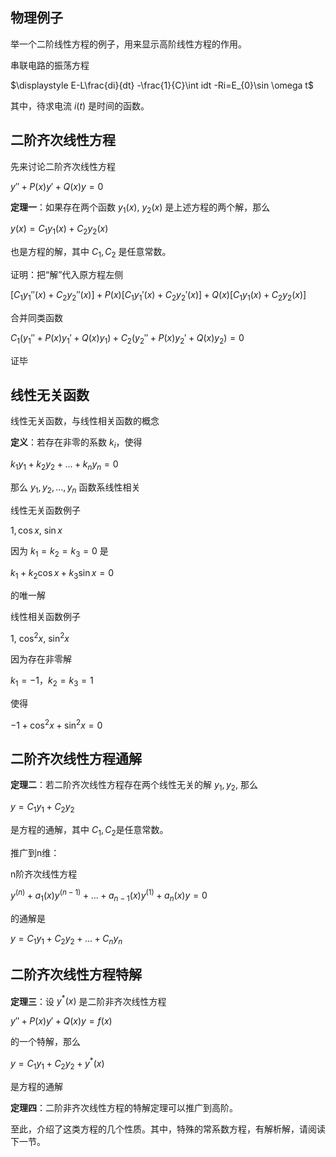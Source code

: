 ## 物理例子

举一个二阶线性方程的例子，用来显示高阶线性方程的作用。

串联电路的振荡方程

$\displaystyle E-L\frac{di}{dt} -\frac{1}{C}\int idt -Ri=E_{0}\sin \omega t$

其中，待求电流 $\displaystyle i( t)$ 是时间的函数。

## 二阶齐次线性方程

先来讨论二阶齐次线性方程

$\displaystyle y''+P( x) y'+Q( x) y=0$

**定理一**：如果存在两个函数 $\displaystyle y_{1}( x) ,\ y_{2}( x)$ 是上述方程的两个解，那么

$\displaystyle y( x) =C_{1} y_{1}( x) +C_{2} y_{2}( x)$

也是方程的解，其中 $C_1,C_2$ 是任意常数。

证明：把“解”代入原方程左侧

$\displaystyle [ C_{1} y_{1} ''( x) +C_{2} y_{2} ''( x)] +P( x)[ C_{1} y_{1} '( x) +C_{2} y_{2} '( x)] +Q( x)[ C_{1} y_{1}( x) +C_{2} y_{2}( x)]$

合并同类函数

$\displaystyle C_{1}( y_{1} ''+P( x) y_{1} '+Q( x) y_{1}) +C_{2}( y_{2} ''+P( x) y_{2} '+Q( x) y_{2}) =0$

证毕

## 线性无关函数

线性无关函数，与线性相关函数的概念

**定义**：若存在非零的系数 $\displaystyle k_{i}$，使得

$\displaystyle k_{1} y_{1} +k_{2} y_{2} +...+k_{n} y_{n} =0$

那么 $\displaystyle y_{1} ,y_{2} ,...,y_{n}$ 函数系线性相关

线性无关函数例子

$\displaystyle 1,\cos x,\ \sin x$

因为 $\displaystyle k_{1} =k_{2} =k_{3} =0$ 是

$\displaystyle k_{1} +k_{2}\cos x+k_{3}\sin x=0$

的唯一解

线性相关函数例子

$\displaystyle 1,\ \cos^{2} x,\ \sin^{2} x$

因为存在非零解

$\displaystyle k_{1} =-1，k_{2} =k_{3} =1$

使得

$\displaystyle -1+\cos^{2} x+\sin^{2} x=0$

## 二阶齐次线性方程通解

**定理二**：若二阶齐次线性方程存在两个线性无关的解 $\displaystyle y_{1} ,y_{2}$, 那么

$\displaystyle y=C_{1} y_{1} +C_{2} y_{2}$

是方程的通解，其中 $\displaystyle C_{1} ,C_{2}$是任意常数。



推广到n维：

n阶齐次线性方程

$\displaystyle y^{( n)} +a_{1}( x) y^{( n-1)} +...+a_{n-1}( x) y^{( 1)} +a_{n}( x) y=0$

的通解是

$\displaystyle y=C_{1} y_{1} +C_{2} y_{2} +...+C_{n} y_{n}$

## 二阶齐次线性方程特解

**定理三**：设 $\displaystyle y^{*}( x)$ 是二阶非齐次线性方程

$\displaystyle y''+P( x) y'+Q( x) y=f( x)$

的一个特解，那么

$\displaystyle y=C_{1} y_{1} +C_{2} y_{2} +y^{*}( x)$

是方程的通解



**定理四**：二阶非齐次线性方程的特解定理可以推广到高阶。

至此，介绍了这类方程的几个性质。其中，特殊的常系数方程，有解析解，请阅读下一节。